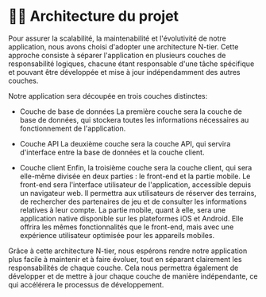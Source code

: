 # 👷‍♀ Architecture du projet

Pour assurer la scalabilité, la maintenabilité et l'évolutivité de notre application, nous avons choisi d'adopter une architecture N-tier. Cette approche consiste à séparer l'application en plusieurs couches de responsabilité logiques, chacune étant responsable d'une tâche spécifique et pouvant être développée et mise à jour indépendamment des autres couches.

Notre application sera découpée en trois couches distinctes:

- Couche de base de données
La première couche sera la couche de base de données, qui stockera toutes les informations nécessaires au fonctionnement de l'application. 

- Couche API
La deuxième couche sera la couche API, qui servira d'interface entre la base de données et la couche client. 

- Couche client
Enfin, la troisième couche sera la couche client, qui sera elle-même divisée en deux parties : le front-end et la partie mobile.
Le front-end sera l'interface utilisateur de l'application, accessible depuis un navigateur web. Il permettra aux utilisateurs de réserver des terrains, de rechercher des partenaires de jeu et de consulter les informations relatives à leur compte. La partie mobile, quant à elle, sera une application native disponible sur les plateformes iOS et Android. Elle offrira les mêmes fonctionnalités que le front-end, mais avec une expérience utilisateur optimisée pour les appareils mobiles.

Grâce à cette architecture N-tier, nous espérons rendre notre application plus facile à maintenir et à faire évoluer, tout en séparant clairement les responsabilités de chaque couche. Cela nous permettra également de développer et de mettre à jour chaque couche de manière indépendante, ce qui accélérera le processus de développement.